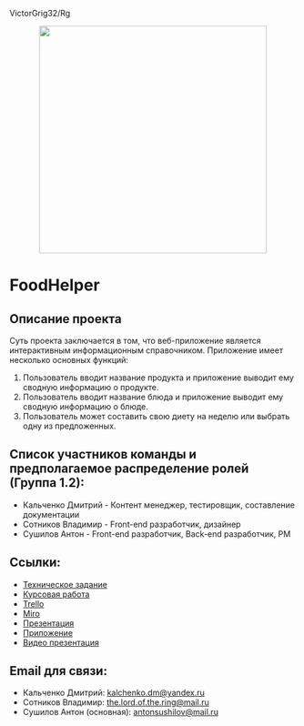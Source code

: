 VictorGrig32/Rg
<p align="center"><img src="public/img/avokadik.jpg" width="400"></p>

<p align="center">
<h1>FoodHelper</h1>
</p>

<h2>Описание проекта</h2>
Суть проекта заключается в том, что веб-приложение является интерактивным информационным справочником. Приложение имеет несколько основных функций:
<ol>
<li>Пользователь вводит название продукта и приложение выводит ему сводную информацию о продукте.</li>
<li>Пользователь вводит название блюда и приложение выводит ему сводную информацию о блюде.</li>
<li>Пользователь может составить свою диету на неделю или выбрать одну из предложенных.</li>
</ol>

<h2>Список участников команды и предполагаемое распределение ролей (Группа 1.2):</h2>
<ul>
<li>Кальченко Дмитрий - Контент менеджер, тестировщик, составление документации</li>
<li>Сотников Владимир - Front-end разработчик, дизайнер</li>
<li>Сушилов Антон - Front-end разработчик, Back-end разработчик, PM</li>
</ul>

<h2>Ссылки:</h2>
<ul>
<li><a href="https://github.com/AntonSushilov/FoodHelper/blob/master/Documents/Техническое_задание_FoodHelperV1_3.docx">Техническое задание</a></li>
<li><a href="https://github.com/AntonSushilov/FoodHelper/blob/master/Documents/Kursovaya.docx">Курсовая работа</a></li>
<li><a href="https://trello.com/b/TdKWGmIW/food-helper">Trello</a></li>
<li><a href="https://miro.com/app/board/o9J_kugITE0=/">Miro</a></li>
<li><a href="https://vk.com/away.php?to=https%3A%2F%2Fprezi.com%2Fview%2FkGrVi0qqVZHgkdPwFEFk%2F&cc_key=">Презентация</a></li>
<li><a href="https://foodhelper.site/">Приложение</a></li>
<li><a href="https://www.youtube.com/watch?v=3fRBoYtHd0s&feature=emb_logo">Видео презентация</a></li>
</ul>
<h2>Email для связи:</h2>
<ul>
<li>Кальченко Дмитрий: <a href="kalchenko.dm@yandex.ru">kalchenko.dm@yandex.ru</a></li>
<li>Сотников Владимир: <a href="the.lord.of.the.ring@mail.ru">the.lord.of.the.ring@mail.ru</a></li>
<li>Сушилов Антон (основная): <a href="mailto:antonsushilov@mail.ru">antonsushilov@mail.ru</a></li>
</ul>
